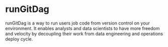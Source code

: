 # runGitDag

runGitDag is a way to run users job code from version control on your environment. It enables analysts and data
scientists to have more freedom and velocity by decoupling their work from data engineering and operations deploy cycle.
